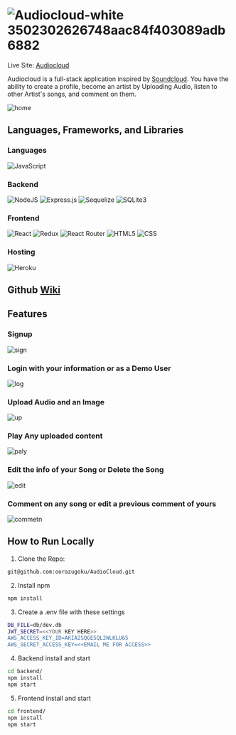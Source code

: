 # ![Audiocloud-white 3502302626748aac84f403089adb6882](https://user-images.githubusercontent.com/103156527/189544626-83f34539-efd5-4dab-a441-c18f7835bc8d.svg)

Live Site: [Audiocloud](https://audiocloud-ben-durham.herokuapp.com/)

Audiocloud is a full-stack application inspired by [Soundcloud](http://www.soundcloud.com).
You have the ability to create a profile, become an artist by Uploading Audio, listen to other Artist's songs, and comment on them.

![home](https://user-images.githubusercontent.com/103156527/189544809-e270cf49-0169-4e9b-a17f-1d6bf9843fbf.png)

## Languages, Frameworks, and Libraries
### Languages
![JavaScript](https://img.shields.io/badge/javascript-%23323330.svg?style=for-the-badge&logo=javascript&logoColor=%23F7DF1E)

### Backend
![NodeJS](https://img.shields.io/badge/node.js-6DA55F?style=for-the-badge&logo=node.js&logoColor=white)
![Express.js](https://img.shields.io/badge/express.js-%23404d59.svg?style=for-the-badge&logo=express&logoColor=%2361DAFB)
![Sequelize](https://img.shields.io/badge/Sequelize-52B0E7?style=for-the-badge&logo=Sequelize&logoColor=white)
![SQLite3](https://img.shields.io/badge/sqlite-%2307405e.svg?style=for-the-badge&logo=sqlite&logoColor=white)

### Frontend
![React](https://img.shields.io/badge/react-%2320232a.svg?style=for-the-badge&logo=react&logoColor=%2361DAFB)
![Redux](https://img.shields.io/badge/redux-%23593d88.svg?style=for-the-badge&logo=redux&logoColor=white)
![React Router](https://img.shields.io/badge/React_Router-CA4245?style=for-the-badge&logo=react-router&logoColor=white)
![HTML5](https://img.shields.io/badge/html5-%23E34F26.svg?style=for-the-badge&logo=html5&logoColor=white)
![CSS](https://img.shields.io/badge/css3-%231572B6.svg?style=for-the-badge&logo=css3&logoColor=white)

### Hosting
![Heroku](https://img.shields.io/badge/heroku-%23430098.svg?style=for-the-badge&logo=heroku&logoColor=white)

## Github [Wiki](https://github.com/oorazugoku/AudioCloud/wiki)

## Features
### Signup
![sign](https://user-images.githubusercontent.com/103156527/189545259-d0408029-4704-4705-a9be-4fd63c5c65a1.png)

### Login with your information or as a Demo User
![log](https://user-images.githubusercontent.com/103156527/189545280-d23dd897-e0a5-4586-9470-c6c1ac1c8409.png)

### Upload Audio and an Image
![up](https://user-images.githubusercontent.com/103156527/189545415-80e59f5a-aa0c-4116-85f9-f1ca3341fea3.png)

### Play Any uploaded content
![paly](https://user-images.githubusercontent.com/103156527/189545439-110d057c-c965-4514-8761-7bb3ce177f12.png)

### Edit the info of your Song or Delete the Song
![edit](https://user-images.githubusercontent.com/103156527/189545857-a6a9bd92-a935-4843-a990-285bfd37d8a6.png)

### Comment on any song or edit a previous comment of yours
![commetn](https://user-images.githubusercontent.com/103156527/189545909-d54755e2-0e05-46b6-8f69-69ac8d0641c0.png)

## How to Run Locally

1. Clone the Repo:
```bash
git@github.com:oorazugoku/AudioCloud.git
```
2. Install npm
```bash
npm install
```
3. Create a .env file with these settings
```bash
DB_FILE=db/dev.db
JWT_SECRET=<<YOUR KEY HERE>>
AWS_ACCESS_KEY_ID=AKIA2SQGE5QL2WLKLU65
AWS_SECRET_ACCESS_KEY=<<EMAIL ME FOR ACCESS>>
```
4. Backend install and start
```bash
cd backend/
npm install
npm start
```
5. Frontend install and start
```bash
cd frontend/
npm install
npm start
```




















